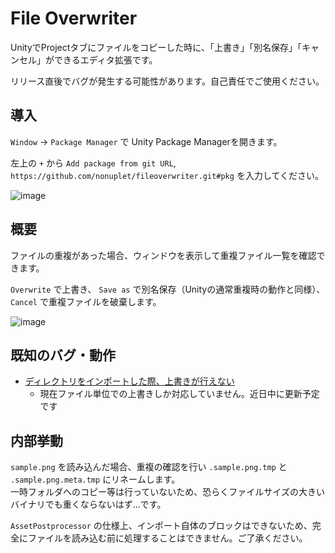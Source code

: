 # File Overwriter

UnityでProjectタブにファイルをコピーした時に、「上書き」「別名保存」「キャンセル」ができるエディタ拡張です。

リリース直後でバグが発生する可能性があります。自己責任でご使用ください。

## 導入

`Window` -> `Package Manager` で Unity Package Managerを開きます。

左上の `+` から `Add package from git URL`, `https://github.com/nonuplet/fileoverwriter.git#pkg` を入力してください。

![image](https://github.com/nonuplet/fileoverwriter/assets/130939038/5a4de95f-7da0-4576-8f30-b89f9d55e838)


## 概要

ファイルの重複があった場合、ウィンドウを表示して重複ファイル一覧を確認できます。

`Overwrite` で上書き、 `Save as` で別名保存（Unityの通常重複時の動作と同様）、 `Cancel` で重複ファイルを破棄します。

![image](https://github.com/nonuplet/fileoverwriter/assets/130939038/ee2ff94e-208d-4357-ae02-3e1d90e432ee)

## 既知のバグ・動作

- [ディレクトリをインポートした際、上書きが行えない](https://github.com/nonuplet/fileoverwriter/issues/6)
  - 現在ファイル単位での上書きしか対応していません。近日中に更新予定です

## 内部挙動

`sample.png` を読み込んだ場合、重複の確認を行い `.sample.png.tmp` と `.sample.png.meta.tmp` にリネームします。  
一時フォルダへのコピー等は行っていないため、恐らくファイルサイズの大きいバイナリでも重くならないはず…です。

`AssetPostprocessor` の仕様上、インポート自体のブロックはできないため、完全にファイルを読み込む前に処理することはできません。ご了承ください。
